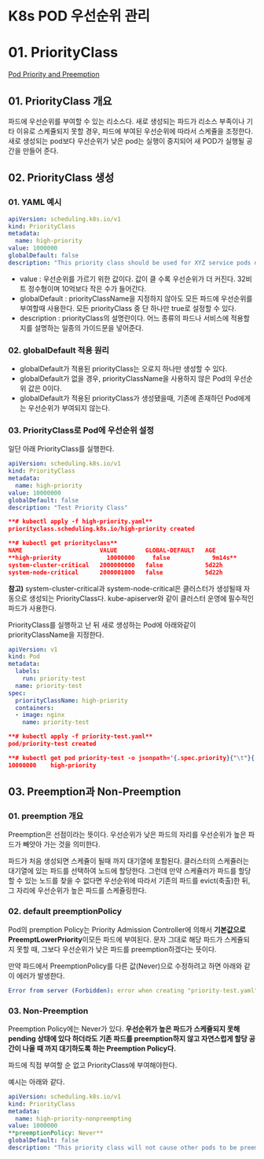# K8s POD 우선순위 관리

# 01. PriorityClass

[Pod Priority and Preemption](https://kubernetes.io/docs/concepts/scheduling-eviction/pod-priority-preemption/)

## 01. PriorityClass 개요

파드에 우선순위를 부여할 수 있는 리소스다. 새로 생성되는 파드가 리소스 부족이나 기타 이유로 스케쥴되지 못할 경우, 파드에 부여된 우선순위에 따라서 스케쥴을 조정한다. 새로 생성되는 pod보다 우선순위가 낮은 pod는 실행이 중지되어 새 POD가 실행될 공간을 만들어 준다.

## 02. PriorityClass 생성

### 01. YAML 예시

```yaml
apiVersion: scheduling.k8s.io/v1
kind: PriorityClass
metadata:
  name: high-priority
value: 1000000
globalDefault: false
description: "This priority class should be used for XYZ service pods only."
```

- value : 우선순위를 가르기 위한 값이다. 값이 클 수록 우선순위가 더 커진다. 32비트 정수형이며 10억보다 작은 수가 들어간다.
- globalDefault : priorityClassName을 지정하지 않아도 모든 파드에 우선순위를 부여할때 사용한다. 모든 priorityClass 중 단 하나만 true로 설정할 수 있다.
- description : priorityClass의 설명란이다. 어느 종류의 파드나 서비스에 적용할지를 설명하는 일종의 가이드문을 넣어준다.

### 02. globalDefault 적용 원리

- globalDefault가 적용된 priorityClass는 오로지 하나만 생성할 수 있다.
- globalDefault가 없을 경우, priorityClassName을 사용하지 않은 Pod의 우선순위 값은 0이다.
- globalDefault가 적용된 priorityClass가 생성됐을때, 기존에 존재하던 Pod에게는 우선순위가 부여되지 않는다.

### 03. PriorityClass로 Pod에 우선순위 설정

일단 아래 PriorityClass를 실행한다.

```yaml
apiVersion: scheduling.k8s.io/v1
kind: PriorityClass
metadata:
  name: high-priority
value: 10000000
globalDefault: false
description: "Test Priority Class"
```

```json
**# kubectl apply -f high-priority.yaml** 
priorityclass.scheduling.k8s.io/high-priority created

**# kubectl get priorityclass**
NAME                      VALUE        GLOBAL-DEFAULT   AGE
**high-priority             10000000     false            9m14s**
system-cluster-critical   2000000000   false            5d22h
system-node-critical      2000001000   false            5d22h
```

**참고)** system-cluster-critical과 system-node-critical은 클러스터가 생성될때 자동으로 생성되는 PriorityClass다. kube-apiserver와 같이 클러스터 운영에 필수적인 파드가 사용한다.

PriorityClass를 실행하고 난 뒤 새로 생성하는 Pod에 아래와같이 priorityClassName을 지정한다.

```yaml
apiVersion: v1
kind: Pod
metadata:
  labels:
    run: priority-test
  name: priority-test
spec:
  priorityClassName: high-priority
  containers:
  - image: nginx
    name: priority-test
```

```json
**# kubectl apply -f priority-test.yaml** 
pod/priority-test created

**# kubectl get pod priority-test -o jsonpath='{.spec.priority}{"\t"}{.spec.priorityClassName}{"\n"}'**
10000000	high-priority
```

## 03. Preemption과 Non-Preemption

### 01. preemption 개요

Preemption은 선점이라는 뜻이다. 우선순위가 낮은 파드의 자리를 우선순위가 높은 파드가 빼앗아 가는 것을 의미한다. 

파드가 처음 생성되면 스케쥴이 될때 까지 대기열에 포함된다. 클러스터의 스케쥴러는 대기열에 있는 파드를 선택하여 노드에 할당한다. 그런데 만약 스케쥴러가 파드를 할당할 수 있는 노드를 찾을 수 없다면 우선순위에 따라서 기존의 파드를 evict(축출)한 뒤, 그 자리에 우선순위가 높은 파드를 스케쥴링한다.

### 02. default preemptionPolicy

Pod의 premption Policy는 Priority Admission Controller에 의해서 **기본값으로 PreemptLowerPriority**이모든 파드에 부여된다. 문자 그대로 해당 파드가 스케쥴되지 못할 때, 그보다 우선순위가 낮은 파드를 preemption하겠다는 뜻이다.

만약 파드에서 PreemptionPolicy를 다른 값(Never)으로 수정하려고 하면 아래와 같이 에러가 발생한다.

```yaml
Error from server (Forbidden): error when creating "priority-test.yaml": pods "priority-test2" is forbidden: the string value of PreemptionPolicy (Never) must not be provided in pod spec; priority admission controller computed PreemptLowerPriority from the given PriorityClass name
```

### 03. Non-Preemption
Preemption Policy에는 Never가 있다. **우선순위가 높은 파드가 스케쥴되지 못해 pending 상태에 있다 하더라도 기존 파드를 preemption하지 않고 자연스럽게 할당 공간이 나올 때 까지 대기하도록 하는 Preemption Policy다.** 

파드에 직접 부여할 순 없고 PriorityClass에 부여해야한다.

예시는 아래와 같다.

```yaml
apiVersion: scheduling.k8s.io/v1
kind: PriorityClass
metadata:
  name: high-priority-nonpreempting
value: 1000000
**preemptionPolicy: Never**
globalDefault: false
description: "This priority class will not cause other pods to be preempted."
```

